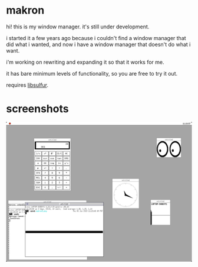 # makron
hi! this is my window manager. it's still under development.

i started it a few years ago because i couldn't find a window manager that
did what i wanted, and now i have a window manager that doesn't do what i want.

i'm working on rewriting and expanding it so that it works for me.

it has bare minimum levels of functionality, so you are free to try it out.

requires [libsulfur](https://github.com/goshhhy/libsulfur).

screenshots
===========

![photo of makron in use with several client applications](makron.png)